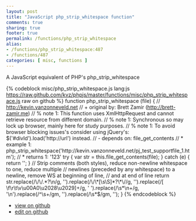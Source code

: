 ```yaml
---
layout: post
title: "JavaScript php_strip_whitespace function"
comments: true
sharing: true
footer: true
permalink: /functions/php_strip_whitespace
alias:
- /functions/php_strip_whitespace:487
- /functions/487
categories: [ misc, functions ]
---
```

A JavaScript equivalent of PHP's php_strip_whitespace
<!-- more -->
{% codeblock misc/php_strip_whitespace.js lang:js https://raw.github.com/kvz/phpjs/master/functions/misc/php_strip_whitespace.js raw on github %}
function php_strip_whitespace (file) {
    // http://kevin.vanzonneveld.net
    // +   original by: Brett Zamir (http://brett-zamir.me)
    // %        note 1: This function uses XmlHttpRequest and cannot retrieve resource from different domain.
    // %        note 1: Synchronous so may lock up browser, mainly here for study purposes.
    // %        note 1: To avoid browser blocking issues's consider using jQuery's: $('#divId').load('http://url') instead.
    // -    depends on: file_get_contents
    // *     example 1: php_strip_whitespace('http://kevin.vanzonneveld.net/pj_test_supportfile_1.htm');
    // *     returns 1: '123'
    try {
        var str = this.file_get_contents(file);
    } catch (e) {
        return '';
    }
    // Strip comments (both styles), reduce non-newline whitespace to one, reduce multiple
    // newlines (preceded by any whitespace) to a newline, remove WS at beginning of line,
    // and at end of line
    return str.replace(/\/\/.*?\n/g, '').replace(/\/\*[\s\S]*?\*\//g, '').replace(/[ \f\r\t\v\u00A0\u2028\u2029]+/g, ' ').replace(/\s*\n+/g, '\n').replace(/^\s+/gm, '').replace(/\s*$/gm, '');
}
{% endcodeblock %}
<ul>
 <li><a href="https://github.com/kvz/phpjs/blob/master/functions/misc/php_strip_whitespace.js">view on github</a></li>
 <li><a href="https://github.com/kvz/phpjs/edit/master/functions/misc/php_strip_whitespace.js">edit on github</a></li>
</ul>
